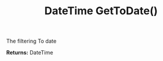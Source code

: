 ﻿---
uid: crmscript_ref_NSActivityFilter_GetToDate
title: DateTime GetToDate()
intellisense: NSActivityFilter.GetToDate
keywords: NSActivityFilter, GetToDate
so.topic: reference
---

The filtering To date

**Returns:** DateTime



